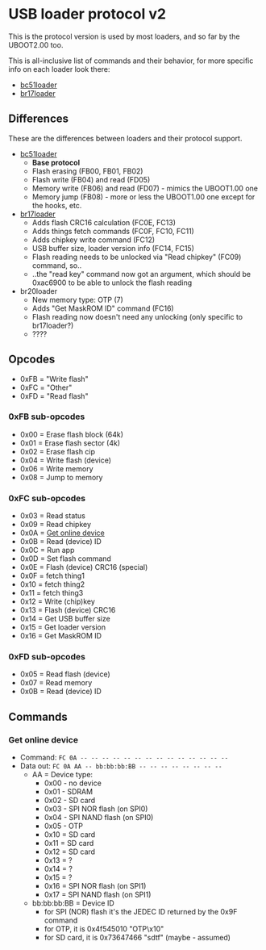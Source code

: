 # USB loader protocol v2

This is the protocol version is used by most loaders, and so far by the UBOOT2.00 too.

This is all-inclusive list of commands and their behavior,
for more specific info on each loader look there:

- [bc51loader](bc51loader.md)
- [br17loader](br17loader.md)

## Differences

These are the differences between loaders and their protocol support.

- [bc51loader](bc51loader.md)
  * __Base protocol__
  * Flash erasing (FB00, FB01, FB02)
  * Flash write (FB04) and read (FD05)
  * Memory write (FB06) and read (FD07) - mimics the UBOOT1.00 one
  * Memory jump (FB08) - more or less the UBOOT1.00 one except for the hooks, etc.
- [br17loader](br17loader.md)
  * Adds flash CRC16 calculation (FC0E, FC13)
  * Adds things fetch commands (FC0F, FC10, FC11)
  * Adds chipkey write command (FC12)
  * USB buffer size, loader version info (FC14, FC15)
  * Flash reading needs to be unlocked via "Read chipkey" (FC09) command, so..
  * ..the "read key" command now got an argument, which should be 0xac6900 to be able to unlock the flash reading
- br20loader
  * New memory type: OTP (7)
  * Adds "Get MaskROM ID" command (FC16)
  * Flash reading now doesn't need any unlocking (only specific to br17loader?)
  * ????

## Opcodes

- 0xFB = "Write flash"
- 0xFC = "Other"
- 0xFD = "Read flash"

### 0xFB sub-opcodes

- 0x00 = Erase flash block (64k)
- 0x01 = Erase flash sector (4k)
- 0x02 = Erase flash cip
- 0x04 = Write flash (device)
- 0x06 = Write memory
- 0x08 = Jump to memory

### 0xFC sub-opcodes

- 0x03 = Read status
- 0x09 = Read chipkey
- 0x0A = [Get online device](#get-online-device)
- 0x0B = Read (device) ID
- 0x0C = Run app
- 0x0D = Set flash command
- 0x0E = Flash (device) CRC16 (special)
- 0x0F = fetch thing1
- 0x10 = fetch thing2
- 0x11 = fetch thing3
- 0x12 = Write (chip)key
- 0x13 = Flash (device) CRC16
- 0x14 = Get USB buffer size
- 0x15 = Get loader version
- 0x16 = Get MaskROM ID

### 0xFD sub-opcodes

- 0x05 = Read flash (device)
- 0x07 = Read memory
- 0x0B = Read (device) ID

## Commands

### Get online device

- Command: `FC 0A -- -- -- -- -- -- -- -- -- -- -- -- -- --`
- Data out: `FC 0A AA -- bb:bb:bb:BB -- -- -- -- -- -- -- --`
  * AA = Device type:
    * 0x00 - no device
    * 0x01 - SDRAM
    * 0x02 - SD card
    * 0x03 - SPI NOR flash (on SPI0)
    * 0x04 - SPI NAND flash (on SPI0)
    * 0x05 - OTP
    * 0x10 = SD card
    * 0x11 = SD card
    * 0x12 = SD card
    * 0x13 = ?
    * 0x14 = ?
    * 0x15 = ?
    * 0x16 = SPI NOR flash (on SPI1)
    * 0x17 = SPI NAND flash (on SPI1)
  * bb:bb:bb:BB = Device ID
    * for SPI (NOR) flash it's the JEDEC ID returned by the 0x9F command
    * for OTP, it is 0x4f545010 "OTP\x10"
    * for SD card, it is 0x73647466 "sdtf" (maybe - assumed)
